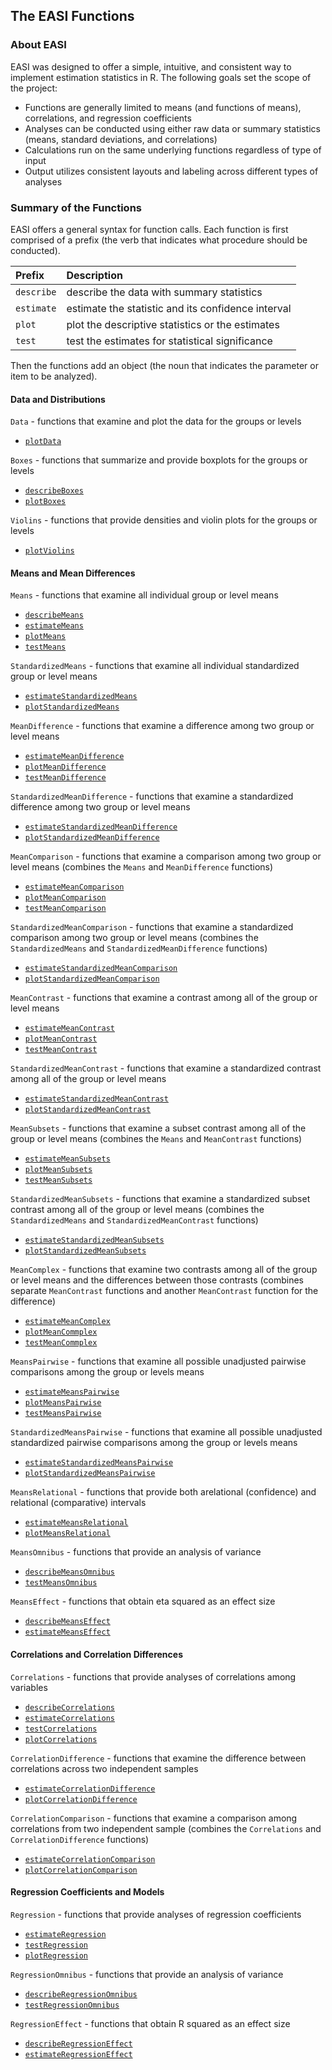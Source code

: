 ## The EASI Functions

### About EASI

EASI was designed to offer a simple, intuitive, and consistent way to implement estimation statistics in R. The following goals set the scope of the project:

- Functions are generally limited to means (and functions of means), correlations, and regression coefficients
- Analyses can be conducted using either raw data or summary statistics (means, standard deviations, and correlations)
- Calculations run on the same underlying functions regardless of type of input
- Output utilizes consistent layouts and labeling across different types of analyses

### Summary of the Functions

EASI offers a general syntax for function calls. Each function is first comprised of a prefix (the verb that indicates what procedure should be conducted).

Prefix | Description
:-- | :--
`describe` | describe the data with summary statistics
`estimate` | estimate the statistic and its confidence interval
`plot` | plot the descriptive statistics or the estimates
`test` | test the estimates for statistical significance

Then the functions add an object (the noun that indicates the parameter or item to be analyzed).

#### Data and Distributions

`Data` - functions that examine and plot the data for the groups or levels

- [`plotData`](./plotData.md)

`Boxes` - functions that summarize and provide boxplots for the groups or levels

- [`describeBoxes`](./describeBoxes.md)
- [`plotBoxes`](./plotBoxes.md)

`Violins` - functions that provide densities and violin plots for the groups or levels

- [`plotViolins`](./plotViolins.md)

#### Means and Mean Differences

`Means` - functions that examine all individual group or level means

- [`describeMeans`](./describeMeans.md)
- [`estimateMeans`](./estimateMeans.md)
- [`plotMeans`](./plotMeans.md)
- [`testMeans`](./testMeans.md)

`StandardizedMeans` - functions that examine all individual standardized group or level means

- [`estimateStandardizedMeans`](./estimateStandardizedMeans.md)
- [`plotStandardizedMeans`](./plotStandardizedMeans.md)

`MeanDifference` - functions that examine a difference among two group or level means

- [`estimateMeanDifference`](./estimateMeanDifference.md)
- [`plotMeanDifference`](./plotMeanDifference.md)
- [`testMeanDifference`](./testMeanDifference.md)

`StandardizedMeanDifference` - functions that examine a standardized difference among two group or level means

- [`estimateStandardizedMeanDifference`](./estimateStandardizedMeanDifference.md)
- [`plotStandardizedMeanDifference`](./plotStandardizedMeanDifference.md)

`MeanComparison` - functions that examine a comparison among two group or level means (combines the `Means` and `MeanDifference` functions)

- [`estimateMeanComparison`](./estimateMeanComparison.md)
- [`plotMeanComparison`](./plotMeanComparison.md)
- [`testMeanComparison`](./testMeanComparison.md)

`StandardizedMeanComparison` - functions that examine a standardized comparison among two group or level means (combines the `StandardizedMeans` and `StandardizedMeanDifference` functions)

- [`estimateStandardizedMeanComparison`](./estimateStandardizedMeanComparison.md)
- [`plotStandardizedMeanComparison`](./plotStandardizedMeanComparison.md)

`MeanContrast` - functions that examine a contrast among all of the group or level means

- [`estimateMeanContrast`](./estimateMeanContrast.md)
- [`plotMeanContrast`](./plotMeanContrast.md)
- [`testMeanContrast`](./testMeanContrast.md)

`StandardizedMeanContrast` - functions that examine a standardized contrast among all of the group or level means

- [`estimateStandardizedMeanContrast`](./estimateStandardizedMeanContrast.md) 
- [`plotStandardizedMeanContrast`](./plotStandardizedMeanContrast.md) 

`MeanSubsets` - functions that examine a subset contrast among all of the group or level means (combines the `Means` and `MeanContrast` functions)

- [`estimateMeanSubsets`](./estimateMeanSubsets.md)
- [`plotMeanSubsets`](./plotMeanSubsets.md)
- [`testMeanSubsets`](./testMeanSubsets.md)

`StandardizedMeanSubsets` - functions that examine a standardized subset contrast among all of the group or level means (combines the `StandardizedMeans` and `StandardizedMeanContrast` functions)

- [`estimateStandardizedMeanSubsets`](./estimateStandardizedMeanSubsets.md)
- [`plotStandardizedMeanSubsets`](./plotStandardizedMeanSubsets.md)

`MeanComplex` - functions that examine two contrasts among all of the group or level means and the differences between those contrasts (combines separate `MeanContrast` functions and another `MeanContrast` function for the difference)

- [`estimateMeanComplex`](./estimateMeanComplex.md)
- [`plotMeanCommplex`](./plotMeanComplex.md)
- [`testMeanCommplex`](./testMeanComplex.md)

`MeansPairwise` - functions that examine all possible unadjusted pairwise comparisons among the group or levels means

- [`estimateMeansPairwise`](./estimateMeansPairwise.md)
- [`plotMeansPairwise`](./plotMeansPairwise.md)
- [`testMeansPairwise`](./testMeansPairwise.md)

`StandardizedMeansPairwise` - functions that examine all possible unadjusted standardized pairwise comparisons among the group or levels means

- [`estimateStandardizedMeansPairwise`](./estimateStandardizedMeansPairwise.md)
- [`plotStandardizedMeansPairwise`](./plotStandardizedMeansPairwise.md)

`MeansRelational` - functions that provide both arelational (confidence) and relational (comparative) intervals 

- [`estimateMeansRelational`](./estimateMeansRelational.md)
- [`plotMeansRelational`](./plotMeansRelational.md)

`MeansOmnibus` - functions that provide an analysis of variance

- [`describeMeansOmnibus`](./describeMeansOmnibus.md)
- [`testMeansOmnibus`](./testMeansOmnibus.md)

`MeansEffect` - functions that obtain eta squared as an effect size

- [`describeMeansEffect`](./describeMeansEffect.md)
- [`estimateMeansEffect`](./estimateMeansEffect.md)

#### Correlations and Correlation Differences

`Correlations` - functions that provide analyses of correlations among variables

- [`describeCorrelations`](./describeCorrelations.md)
- [`estimateCorrelations`](./estimateCorrelations.md)
- [`testCorrelations`](./testCorrelations.md)
- [`plotCorrelations`](./plotCorrelations.md)

`CorrelationDifference` - functions that examine the difference between correlations across two independent samples

- [`estimateCorrelationDifference`](./estimateCorrelationDifference.md)
- [`plotCorrelationDifference`](./plotCorrelationDifference.md)

`CorrelationComparison` - functions that examine a comparison among correlations from two independent sample (combines the `Correlations` and `CorrelationDifference` functions)

- [`estimateCorrelationComparison`](./estimateCorrelationComparison.md)
- [`plotCorrelationComparison`](./plotCorrelationComparison.md)

#### Regression Coefficients and Models

`Regression` - functions that provide analyses of regression coefficients

- [`estimateRegression`](./estimateRegression.md)
- [`testRegression`](./testRegression.md)
- [`plotRegression`](./plotRegression.md)

`RegressionOmnibus` - functions that provide an analysis of variance

- [`describeRegressionOmnibus`](./describeRegressionOmnibus.md)
- [`testRegressionOmnibus`](./testRegressionOmnibus.md)

`RegressionEffect` - functions that obtain R squared as an effect size

- [`describeRegressionEffect`](./describeRegressionEffect.md)
- [`estimateRegressionEffect`](./estimateRegressionEffect.md)
